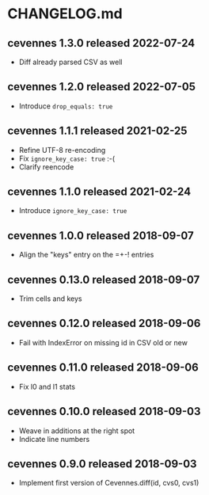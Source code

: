 
# CHANGELOG.md


## cevennes 1.3.0  released 2022-07-24

- Diff already parsed CSV as well


## cevennes 1.2.0  released 2022-07-05

- Introduce `drop_equals: true`


## cevennes 1.1.1  released 2021-02-25

- Refine UTF-8 re-encoding
- Fix `ignore_key_case: true` :-(
- Clarify reencode


## cevennes 1.1.0  released 2021-02-24

- Introduce `ignore_key_case: true`


## cevennes 1.0.0  released 2018-09-07

- Align the "keys" entry on the =+-! entries


## cevennes 0.13.0  released 2018-09-07

- Trim cells and keys


## cevennes 0.12.0  released 2018-09-06

- Fail with IndexError on missing id in CSV old or new


## cevennes 0.11.0  released 2018-09-06

- Fix l0 and l1 stats


## cevennes 0.10.0  released 2018-09-03

- Weave in additions at the right spot
- Indicate line numbers


## cevennes 0.9.0  released 2018-09-03

- Implement first version of Cevennes.diff(id, cvs0, cvs1)

